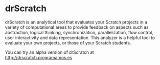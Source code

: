 drScratch
=========

drScratch is an analytical tool that evaluates your Scratch projects in a variety of computational areas to provide feedback on aspects such as abstraction, logical thinking, synchronization, parallelization, flow control, user interactivity and data representation. This analyzer is a helpful tool to evaluate your own projects, or those of your Scratch students.

You can try an alpha version of drScratch at http://drscratch.programamos.es
